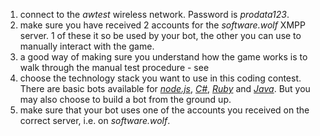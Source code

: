 1. connect to the *awtest* wireless network. Password is *prodata123*.
1. make sure you have received 2 accounts for the *software.wolf* XMPP server. 1 of these it so be used by your bot, the other you can use to manually interact with the game.
1. a good way of making sure you understand how the game works is to walk through the manual test procedure - see
1. choose the technology stack you want to use in this coding contest. 
   There are basic bots available for [*node.js*](https://github.com/JohanPeeters/softwarewolves-nodejs-player), [*C#*](https://github.com/supernelis/softwarewolves-dotnet-player), [*Ruby*](https://github.com/rwestgeest/sww) and [*Java*](https://github.com/supernelis/softwarewolves-java-player).
   But you may also choose to build a bot from the ground up.
1. make sure that your bot uses one of the accounts you received on the correct server, i.e. on *software.wolf*.

